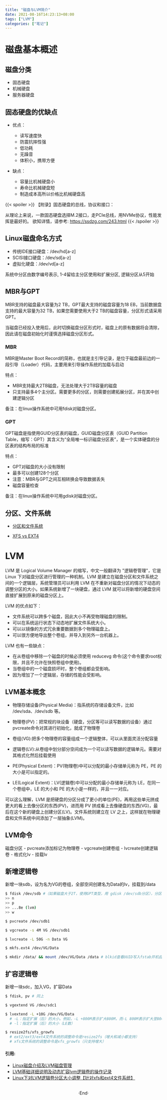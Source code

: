 ```yaml
---
title: "磁盘与LVM简介"
date: 2021-08-16T14:23:13+08:00
tags: ["LVM"]
categories: ["笔记"]
---
```


# 磁盘基本概述

## 磁盘分类

- 固态硬盘
- 机械硬盘
- 服务器硬盘

## 固态硬盘的优缺点

- 优点：
  - 读写速度快
  - 防震抗摔性强
  - 低功耗
  - 无躁音
  - 体积小，携带方便

- 缺点：
  - 容量比机械硬盘小
  - 寿命比机械硬盘短
  - 制造成本高所以价格比机械硬盘高

{{< spoiler >}}
【附录】固态硬盘的总线，协议和接口：

从理论上来说，一款固态硬盘选择M.2接口，走PCIe总线，用NVMe协议，性能发挥是最好的。
欲知详情，请参考: https://ssdzg.com/243.html
{{< /spoiler >}}

## Linux磁盘命名方式

- 传统IDE接口硬盘：/dev/hd[a-z]
- SCISI接口硬盘：/dev/sd[a-z]
- 虚拟化硬盘：/dev/vd[a-z]

系统中分区由数字编号表示, 1-4留给主分区使用和扩展分区, 逻辑分区从5开始

## MBR与GPT

MBR支持的磁盘最大容量为2 TB，GPT最大支持的磁盘容量为18 EB，当前数据盘支持的最大容量为32 TB，如果您需要使用大于2 TB的磁盘容量，分区形式请采用GPT。

当磁盘已经投入使用后，此时切换磁盘分区形式时，磁盘上的原有数据将会清除，因此请在磁盘初始化时谨慎选择磁盘分区形式。

### MBR

MBR是Master Boot Record的简称，也就是主引导记录，是位于磁盘最前边的一段引导（Loader）代码，主要用来引导操作系统的加载与启动

特点：
  - MBR支持最大2TB磁盘，无法处理大于2TB容量的磁盘
  - 只支持最多4个主分区。需要更多的分区，则需要创建拓展分区，并在其中创建逻辑分区

备注：在linux操作系统中可用fdisk对磁盘分区。

### GPT

GPT磁盘是指使用GUID分区表的磁盘，GUID磁盘分区表（GUID Partition Table，缩写：GPT）其含义为“全局唯一标识磁盘分区表”，是一个实体硬盘的分区表的结构布局的标准

特点：
  - GPT对磁盘的大小没有限制
  - 最多可以创建128个分区
  - 注意：MBR与GPT之间互相转换会导致数据丢失
  - 磁盘容量检查

备注：在linux操作系统中可用gdisk对磁盘分区。

## 分区、文件系统

- [分区和文件系统](https://www.cnblogs.com/sammyliu/p/4521315.html)

- [XFS vs EXT4](http://xiaqunfeng.cc/2017/07/06/XFS-vs-EXT4/)

# LVM

LVM 是 Logical Volume Manager 的缩写，中文一般翻译为 "逻辑卷管理"，它是 Linux 下对磁盘分区进行管理的一种机制。LVM 是建立在磁盘分区和文件系统之间的一个逻辑层，系统管理员可以利用 LVM 在不重新对磁盘分区的情况下动态的调整分区的大小。如果系统新增了一块硬盘，通过 LVM 就可以将新增的硬盘空间直接扩展到原来的磁盘分区上。

LVM 的优点如下：

- 文件系统可以跨多个磁盘，因此大小不再受物理磁盘的限制。
- 可以在系统运行状态下动态地扩展文件系统大小。
- 可以以镜像的方式冗余重要数据到多个物理磁盘上。
- 可以很方便地导出整个卷组，并导入到另外一台机器上。

LVM 也有一些缺点：

- 在从卷组中移除一个磁盘的时候必须使用 reducevg 命令(这个命令要求root权限，并且不允许在快照卷组中使用)。
- 当卷组中的一个磁盘损坏时，整个卷组都会受影响。
- 因为增加了一个逻辑层，存储的性能会受影响。

## LVM基本概念

- 物理存储设备(Physical Media)：指系统的存储设备文件，比如 /dev/sda、/dev/sdb 等。
- 物理卷(PV)：把常规的块设备（硬盘，分区等可以读写数据的设备）通过pvcreate命令对其进行初始化，就成了物理卷
- 卷组(VG):把多个物理卷的容量组成一个逻辑整体，可以从里面灵活分配容量
- 逻辑卷(LV):从卷组中划分部分空间成为一个可以读写数据的逻辑单元。需要对其格式化然后挂载使用

- PE(Physical Extent)：PV(物理卷)中可以分配的最小存储单元称为 PE，PE 的大小是可以指定的。
- LE(Logical Extent)：LV(逻辑卷)中可以分配的最小存储单元称为 LE，在同一个卷组中，LE 的大小和 PE 的大小是一样的，并且一一对应。

可以这么理解，LVM 是把硬盘的分区分成了更小的单位(PE)，再用这些单元拼成更大的看上去像分区的东西(PV)，进而用 PV 拼成看上去像硬盘的东西(VG)，最后在这个新的硬盘上创建分区(LV)。文件系统则建立在 LV 之上，这样就在物理硬盘和文件系统中间添加了一层抽象(LVM)。

## LVM命令

磁盘分区 - pvcreate添加标记为物理卷 - vgcreate创建卷组 - lvcreate创建逻辑卷 - 格式化lv - 挂载lv

## 新增逻辑卷

新增一块sdb，设为名为VG的卷组，全部空间创建名为Data的lv，挂载到/data

```bash
$ fdisk /dev/sdb #（如果磁盘大于2T，使用GPT类型，用 gdisk /dev/sdb分区），分区
>> n
>> p
>> ...8e (lvm)
>> w

$ pvcreate /dev/sdb1

$ vgcreate -s 4M VG /dev/sdb1

$ lvcreate -L 50G -n Data VG

$ mkfs.ext4 /dev/VG/Data

$ mkdir /data/ && mount /dev/VG/Data /data # blkid查看UUID写入fstab开机自动挂载
```

## 扩容逻辑卷

新增一块sdc，加入VG，扩容Data

```bash
$ fdisk, pv # 同上

$ vgextend VG /dev/sdc1

$ lvextend -L +10G /dev/VG/Data
  # -L：指定扩展（后）的大小。例如，-L +800M表示扩大800M，而-L 800M表示扩大至800M
  # -l：指定扩展（后）的大小（LE数）

$ resize2fs/xfs_growfs 
  # ext2/ext3/ext4文件系统的调整命令是resize2fs（增大和减小都支持）
  # xfs文件系统的调整命令是xfs_growfs（只支持增大）
```

#### 引用:

- [Linux磁盘介绍及LVM磁盘管理](https://blog.51cto.com/bad5/2903258)
- [LVM基础详细说明及动态扩容lvm逻辑卷的操作记录](https://www.cnblogs.com/kevingrace/p/5845634.html)
- [Linux下对LVM逻辑卷分区大小调整【针对xfs和ext4文件系统】](https://www.cnblogs.com/kevingrace/p/5825963.html)

<br>

<center>  ·End·  </center>
